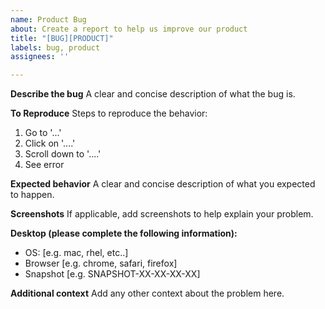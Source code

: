 ```yaml
---
name: Product Bug
about: Create a report to help us improve our product
title: "[BUG][PRODUCT]"
labels: bug, product
assignees: ''

---
```


**Describe the bug**
A clear and concise description of what the bug is.

**To Reproduce**
Steps to reproduce the behavior:
1. Go to '...'
2. Click on '....'
3. Scroll down to '....'
4. See error

**Expected behavior**
A clear and concise description of what you expected to happen.

**Screenshots**
If applicable, add screenshots to help explain your problem.

**Desktop (please complete the following information):**
 - OS: [e.g. mac, rhel, etc..]
 - Browser [e.g. chrome, safari, firefox]
 - Snapshot [e.g. SNAPSHOT-XX-XX-XX-XX]

**Additional context**
Add any other context about the problem here.
